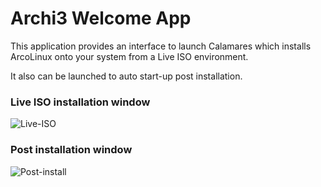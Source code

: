 # Archi3 Welcome App

This application provides an interface to launch Calamares which installs ArcoLinux onto your system from a Live ISO environment.

It also can be launched to auto start-up post installation.

### Live ISO installation window

![Live-ISO](https://github.com/arcolinux/arcolinux-welcome-app-dev/assets/121581829/e8fea0ca-decc-441c-abef-8135ea8acb7a)

### Post installation window

![Post-install](https://github.com/arcolinux/arcolinux-welcome-app-dev/assets/121581829/732b12d8-71c4-4ae8-bfa2-22836127da71)

